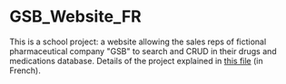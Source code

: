 # GSB_Website_FR
This is a school project: a website allowing the sales reps of fictional pharmaceutical company "GSB" to search and CRUD in their drugs and medications database.
Details of the project explained in [this file](PAPPE1.pdf) (in French).
